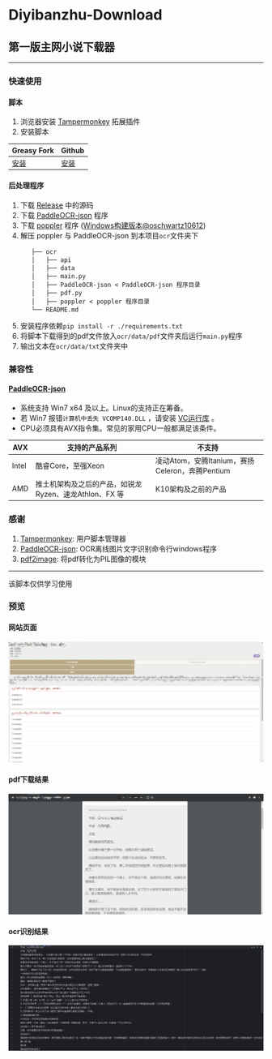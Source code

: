 # Diyibanzhu-Download

## 第一版主网小说下载器

---

### 快速使用

#### 脚本

1. 浏览器安装 [Tampermonkey](https://github.com/Tampermonkey/tampermonkey) 拓展插件
2. 安装脚本

| Greasy Fork                                                             | Github                                                                     |
|-------------------------------------------------------------------------|----------------------------------------------------------------------------|
| [安装](https://greasyfork.org/zh-CN/scripts/498226-diyibanzhu-downloader) | [安装](https://github.com/LanluZ/Diyibanzhu-Download/blob/main/main.user.js) |

#### 后处理程序

1. 下载 [Release](https://github.com/LanluZ/Diyibanzhu-Download/releases) 中的源码
2. 下载 [PaddleOCR-json](https://github.com/hiroi-sora/PaddleOCR-json/releases) 程序
3. 下载 [poppler](https://poppler.freedesktop.org) 程序 ([Windows构建版本@oschwartz10612](https://github.com/oschwartz10612/poppler-windows/releases/))
4. 解压 poppler 与 PaddleOCR-json 到本项目`ocr`文件夹下
   ```
      ├── ocr
      │   ├── api
      │   ├── data
      │   ├── main.py
      │   ├── PaddleOCR-json < PaddleOCR-json 程序目录
      │   ├── pdf.py
      │   ├── poppler < poppler 程序目录
      └── README.md
   ```
5. 安装程序依赖`pip install -r ./requirements.txt`
6. 将脚本下载得到的pdf文件放入`ocr/data/pdf`文件夹后运行`main.py`程序
7. 输出文本在`ocr/data/txt`文件夹中

### 兼容性

#### [PaddleOCR-json](https://github.com/hiroi-sora/PaddleOCR-json)

- 系统支持 Win7 x64 及以上。Linux的支持正在筹备。
- 若 Win7 报错`计算机中丢失 VCOMP140.DLL` ，请安装 [VC运行库](https://aka.ms/vs/17/release/vc_redist.x64.exe) 。
- CPU必须具有AVX指令集。常见的家用CPU一般都满足该条件。

| AVX   | 支持的产品系列                            | 不支持                                  |
|-------|------------------------------------|--------------------------------------|
| Intel | 酷睿Core，至强Xeon                      | 凌动Atom，安腾Itanium，赛扬Celeron，奔腾Pentium |
| AMD   | 推土机架构及之后的产品，如锐龙Ryzen、速龙Athlon、FX 等 | K10架构及之前的产品                          |

### 感谢

1. [Tampermonkey](https://github.com/Tampermonkey/tampermonkey): 用户脚本管理器
2. [PaddleOCR-json](https://github.com/hiroi-sora/PaddleOCR-json): OCR离线图片文字识别命令行windows程序
3. [pdf2image](https://github.com/Belval/pdf2image/tree/master): 将pdf转化为PIL图像的模块

---

该脚本仅供学习使用

### 预览

#### 网站页面

![001](./img/001.png)

#### pdf下载结果

![002](./img/002.png)

#### ocr识别结果

![003](./img/003.png)
